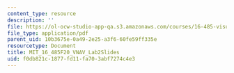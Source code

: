 ```yaml
---
content_type: resource
description: ''
file: https://ol-ocw-studio-app-qa.s3.amazonaws.com/courses/16-485-visual-navigation-for-autonomous-vehicles-vnav-fall-2020/f0db821c1877fd11fa703abf7274c4e3_MIT_16_485F20_Lab2Slides.pdf
file_type: application/pdf
parent_uid: 10b3675e-0a49-2e25-a3f6-60fe59ff335e
resourcetype: Document
title: MIT_16_485F20_VNAV_Lab2Slides
uid: f0db821c-1877-fd11-fa70-3abf7274c4e3
---
```


